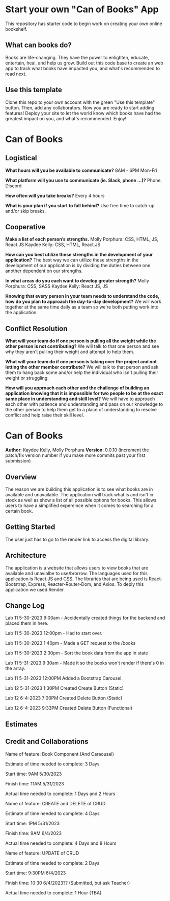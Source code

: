 # Start your own "Can of Books" App

This repository has starter code to begin work on creating your own online bookshelf.

## What can books do?

Books are life-changing. They have the power to enlighten, educate, entertain, heal, and help us grow. Build out this code base to create an web app to track what books have impacted you, and what's recommended to read next.

## Use this template

Clone this repo to your own account with the green "Use this template" button. Then, add any collaborators. Now you are ready to start adding features! Deploy your site to let the world know which books have had the greatest impact on you, and what's recommended. Enjoy!

# Can of Books

## Logistical

**What hours will you be available to communicate?**
8AM - 6PM Mon-Fri

**What platform will you use to communicate (ie. Slack, phone …)?**
Phone, Discord

**How often will you take breaks?**
Every 4 hours

**What is your plan if you start to fall behind?**
Use free time to catch-up and/or skip breaks.

## Cooperative

**Make a list of each person’s strengths.**
Molly Porphura: CSS, HTML, JS, React.JS
Kaydee Kelly: CSS, HTML, React.JS

**How can you best utilize these strengths in the development of your application?**
The best way we can utilize these strengths in the development of our application is by dividing the duties between one another dependent on our strengths.

**In what areas do you each want to develop greater strength?**
Molly Porphura: CSS, SASS
Kaydee Kelly: React.JS, JS

**Knowing that every person in your team needs to understand the code, how do you plan to approach the day-to-day development?**
We will work together at the same time daily as a team so we're both putting work into the application.

## Conflict Resolution

**What will your team do if one person is pulling all the weight while the other person is not contributing?**
We will talk to that one person and see why they aren't pulling their weight and attempt to help them.

**What will your team do if one person is taking over the project and not letting the other member contribute?**
We will talk to that person and ask them to hang back some and/or help the individual who isn't pulling their weight or struggling.

**How will you approach each other and the challenge of building an application knowing that it is impossible for two people to be at the exact same place in understanding and skill level?**
We will have to approach each other with patience and understanding and pass on our knowledge to the other person to help them get to a place of understanding to resolve conflict and help raise their skill level.

# Can of Books

**Author**: Kaydee Kelly, Molly Porphura
**Version**: 0.0.10 (increment the patch/fix version number if you make more commits past your first submission)

## Overview
<!-- Provide a high level overview of what this application is and why you are building it, beyond the fact that it's an assignment for this class. (i.e. What's your problem domain?) -->

The reason we are building this application is to see what books are in available and unavailable. The application will track what is and isn't in stock as well as show a list of all possible options for books. This allows users to have a simplified expereince when it comes to searching for a certain book.

## Getting Started
<!-- What are the steps that a user must take in order to build this app on their own machine and get it running? -->
The user just has to go to the render link to access the digital library.

## Architecture
<!-- Provide a detailed description of the application design. What technologies (languages, libraries, etc) you're using, and any other relevant design information. -->
The application is a website that allows users to view books that are available and unavialbe to use/brorrow. The languages used for this application is React.JS and CSS. The libraries that are being used is React-Bootstrap, Express, Reacter-Router-Dom, and Axios. To deply this application we used Render.

## Change Log
<!-- Use this area to document the iterative changes made to your application as each feature is successfully implemented. Use time stamps. Here's an example:

01-01-2001 4:59pm - Application now has a fully-functional express server, with a GET route for the location resource. -->

Lab 11 5-30-2023 9:00am - Accidentally created things for the backend and placed them in here.

Lab 11 5-30-2023 12:00pm - Had to start over.

Lab 11 5-30-2023 1:40pm - Made a GET request to the /books

Lab 11 5-30-2023 2:30pm - Sort the book data from the app in state

Lab 11 5-31-2023 9:30am - Made it so the books won't render if there's 0 in the array.

Lab 11 5-31-2023 12:00PM Added a Bootstrap Carousel.

Lab 12 5-31-2023 1:30PM Created Create Button (Static)

Lab 12 6-4-2023 7:00PM Created Delete Button (Static)

Lab 12 6-4-2023 9:33PM Created Delete Button (Functional)

## Estimates
<!-- See below -->

## Credit and Collaborations
<!-- Give credit (and a link) to other people or resources that helped you build this application. -->

<!-- Lab 11 -->

Name of feature: Book Component (And Caraousel)

Estimate of time needed to complete: 3 Days

Start time: 9AM 5/30/2023

Finish time: 11AM 5/31/2023

Actual time needed to complete: 1 Days and 2 Hours

<!-- Lab 12 -->

Name of feature: CREATE and DELETE of CRUD

Estimate of time needed to complete: 4 Days

Start time: 1PM 5/31/2023

Finish time: 9AM 6/4/2023

Actual time needed to complete: 4 Days and 8 Hours

<!-- Lab 13 -->

Name of feature: UPDATE of CRUD

Estimate of time needed to complete: 2 Days

Start time: 9:30PM 6/4/2023

Finish time: 10:30 6/4/2023?? (Submitted, but ask Teacher)

Actual time needed to complete: 1 Hour (TBA)
